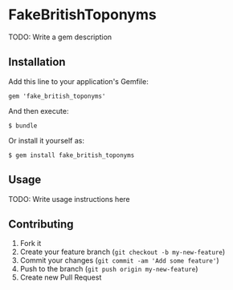 # FakeBritishToponyms

TODO: Write a gem description

## Installation

Add this line to your application's Gemfile:

    gem 'fake_british_toponyms'

And then execute:

    $ bundle

Or install it yourself as:

    $ gem install fake_british_toponyms

## Usage

TODO: Write usage instructions here

## Contributing

1. Fork it
2. Create your feature branch (`git checkout -b my-new-feature`)
3. Commit your changes (`git commit -am 'Add some feature'`)
4. Push to the branch (`git push origin my-new-feature`)
5. Create new Pull Request
